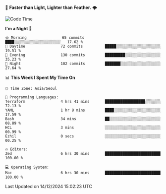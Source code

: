 :rocket: **Faster than Light, Lighter than Feather.** 🌩️


<!--START_SECTION:waka-->
![Code Time](http://img.shields.io/badge/Code%20Time-634%20hrs%2038%20mins-blue)

**I'm a Night 🦉** 

```text
🌞 Morning                65 commits          ████░░░░░░░░░░░░░░░░░░░░░   17.62 % 
🌆 Daytime                72 commits          █████░░░░░░░░░░░░░░░░░░░░   19.51 % 
🌃 Evening                130 commits         █████████░░░░░░░░░░░░░░░░   35.23 % 
🌙 Night                  102 commits         ███████░░░░░░░░░░░░░░░░░░   27.64 % 
```


📊 **This Week I Spent My Time On** 

```text
🕑︎ Time Zone: Asia/Seoul

💬 Programming Languages: 
Terraform                4 hrs 41 mins       ██████████████████░░░░░░░   72.13 % 
YAML                     1 hr 8 mins         ████░░░░░░░░░░░░░░░░░░░░░   17.59 % 
Bash                     34 mins             ██░░░░░░░░░░░░░░░░░░░░░░░   08.89 % 
HCL                      3 mins              ░░░░░░░░░░░░░░░░░░░░░░░░░   00.99 % 
Ezhil                    0 secs              ░░░░░░░░░░░░░░░░░░░░░░░░░   00.25 % 

🔥 Editors: 
Zed                      6 hrs 30 mins       █████████████████████████   100.00 % 

💻 Operating System: 
Mac                      6 hrs 30 mins       █████████████████████████   100.00 % 
```


 Last Updated on 14/12/2024 15:02:23 UTC
<!--END_SECTION:waka-->
